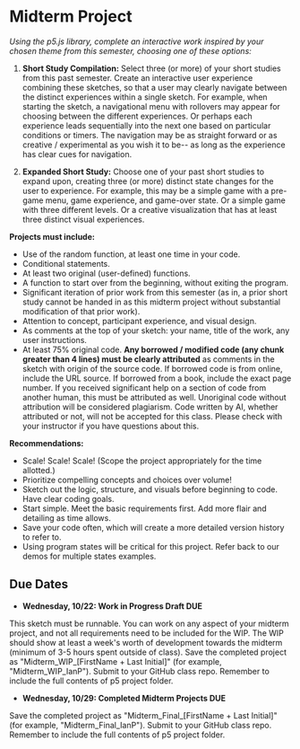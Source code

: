 # **Midterm Project**
_Using the p5.js library, complete an interactive work inspired by your chosen theme from this semester, choosing one of these options:_  
  
1. **Short Study Compilation:** Select three (or more) of your short studies from this past semester. Create an interactive user experience combining these sketches, so that a user may clearly navigate between the distinct experiences within a single sketch. For example, when starting the sketch, a navigational menu with rollovers may appear for choosing between the different experiences. Or perhaps each experience leads sequentially into the next one based on particular conditions or timers. The navigation may be as straight forward or as creative / experimental as you wish it to be-- as long as the experience has clear cues for navigation.     

2. **Expanded Short Study:** Choose one of your past short studies to expand upon, creating three (or more) distinct state changes for the user to experience. For example, this may be a simple game with a pre-game menu, game experience, and game-over state. Or a simple game with three different levels. Or a creative visualization that has at least three distinct visual experiences.   
  
 
**Projects must include:**   
*  Use of the random function, at least one time in your code.     
*  Conditional statements.  
*  At least two original (user-defined) functions.                
*  A function to start over from the beginning, without exiting the program.    
*  Significant iteration of prior work from this semester (as in, a prior short study cannot be handed in as this midterm project without substantial modification of that prior work).       
*  Attention to concept, participant experience, and visual design.      
*  As comments at the top of your sketch: your name, title of the work, any user instructions.    
*  At least 75% original code. **Any borrowed / modified code (any chunk greater than 4 lines) must be clearly attributed** as comments in the sketch with origin of the source code. If borrowed code is from online, include the URL source. If borrowed from a book, include the exact page number. If you received significant help on a section of code from another human, this must be attributed as well. Unoriginal code without attribution will be considered plagiarism. Code written by AI, whether attributed or not, will not be accepted for this class. Please check with your instructor if you have questions about this.            
   

**Recommendations:**  
*  Scale! Scale! Scale! (Scope the project appropriately for the time allotted.)    
*  Prioritize compelling concepts and choices over volume!    
*  Sketch out the logic, structure, and visuals before beginning to code. Have clear coding goals.         
*  Start simple. Meet the basic requirements first. Add more flair and detailing as time allows.    
*  Save your code often, which will create a more detailed version history to refer to.     
*  Using program states will be critical for this project. Refer back to our demos for multiple states examples.    
  
## **Due Dates**
* **Wednesday, 10/22: Work in Progress Draft DUE** 

This sketch must be runnable. You can work on any aspect of your midterm project, and not all requirements need to be included for the WIP. The WIP should show at least a week's worth of development towards the midterm (minimum of 3-5 hours spent outside of class). Save the completed project as "Midterm_WIP_[FirstName + Last Initial]" (for example, "Midterm_WIP_IanP"). Submit to your GitHub class repo. Remember to include the full contents of p5 project folder.
 
* **Wednesday, 10/29: Completed Midterm Projects DUE** 

Save the completed project as "Midterm_Final_[FirstName + Last Initial]" (for example, "Midterm_Final_IanP"). Submit to your GitHub class repo. Remember to include the full contents of p5 project folder.
 